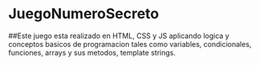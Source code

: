 # JuegoNumeroSecreto

##Este juego esta realizado en HTML, CSS y JS aplicando logica y conceptos basicos de programacion tales como variables, condicionales, funciones, arrays y sus metodos, template strings.

